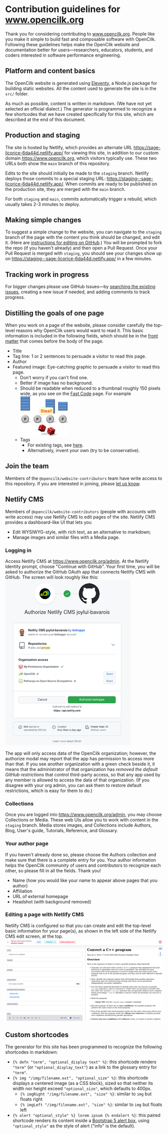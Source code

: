 # Contribution guidelines for www.opencilk.org

Thank you for considering contributing to www.opencilk.org. People like you make it simple to build fast and composable software with OpenCilk. Following these guidelines helps make the OpenCilk website and documentation better for users&mdash;researchers, educators, students, and coders interested in software performance engineering.

## Platform and content basics

The OpenCilk website is generated using [Eleventy](https://www.11ty.dev/), a Node.js package for building static websites.
All the content used to generate the site is in the `src/` folder.

As much as possible, content is written in markdown. (We have not yet selected an official dialect.) 
The generator is programmed to recognize a few shortcodes that we have created specifically for this site, which are described at the end of this document.

## Production and staging

The site is hosted by Netlify, which provides an alternate URL https://sage-licorice-6da44d.netlify.app/ for viewing this site, in addition to our custom domain https://www.opencilk.org, which visitors typically use. These two URLs both show the `main` branch of this repository.

Edits to the site should initially be made to the `staging` branch.
Netlify deploys those commits to a special staging URL: https://staging--sage-licorice-6da44d.netlify.app/.
When commits are ready to be published on the production site, they are
merged with the `main` branch. 

For both `staging` and `main`, commits automatically trigger a rebuild, which
usually takes 2-3 minutes to deploy.

## Making simple changes

To suggest a simple change to the website, you can navigate to the `staging` branch of the page with the content you think should be changed, and edit it.
(Here are [instructions for editing on GitHub](https://docs.github.com/en/repositories/working-with-files/managing-files/editing-files).)
You will be prompted to fork the repo (if you haven't already) and then open a Pull Request.
Once your Pull Request is merged with `staging`, you should see your changes show up on https://staging--sage-licorice-6da44d.netlify.app/ in a few minutes.

## Tracking work in progress

For bigger changes please use GitHub Issues&mdash;by [searching the existing issues](https://github.com/OpenCilk/www.opencilk.org/issues), creating a new issue if needed, and adding comments to track progress.

## Distilling the goals of one page

When you work on a page of the website, please consider carefully the top-level reasons why OpenCilk users would want to read it. This basic information is included in the following fields, which should be in the [front matter](https://www.11ty.dev/docs/data-frontmatter/) that comes before the body of the page.

- Title
- Tag line: 1 or 2 sentences to persuade a visitor to read this page.
- Author
- Featured image: Eye-catching graphic to persuade a visitor to read this page.
  * Don’t worry if you can’t find one.
  * Better if image has no background.
  * Should be readable when reduced to a thumbnail roughly 150 pixels wide, as you see on the [Fast Code](https://www.opencilk.org/posts) page. For example </br>![random-work-steal](/src/img/random-work-steal-154px.png)
  * Tags
    - For existing tags, see [here](https://www.opencilk.org/tags/news/).
    - Alternatively, invent your own (try to be conservative).

## Join the team

Members of the `@opencilk/website-contributors` team have write access to this repository.
If you are interested in joining, please [let us know](https://github.com/orgs/OpenCilk/discussions).

## Netlify CMS

Members of `@opencilk/website-contributors` (people with accounts with write access) may use Netlify CMS to edit pages of the site. 
Netlify CMS provides a dashboard-like UI that lets you

- Edit WYSIWYG-style, with rich text, as an alternative to markdown;
- Manage images and similar files with a Media page.

### Logging in

Access Netlify CMS at https://www.opencilk.org/admin. At the Netlify Identity prompt, choose "Continue with GitHub". Your first time, you will be asked to authorize the GitHub OAuth app that connects Netlify CMS with GitHub. The screen will look roughly like this:
</br>![Netlify CMS GitHub OAuth](/src/img/Netlify%20CMS%20GitHub%20OAuth.png)

The app will only access data of the OpenCilk organization;
however, the authorize modal may report that the app has permission to access more than that. If you see another organization with a green check beside it, it means that the administrator of that organization has *removed the default GitHub restrictions* that control third-party access, so that any app used by any member is allowed to access the data of that organization. (If you disagree with your org admin, you can ask them to restore default restrictions, which is easy for them to do.)

### Collections

Once you are logged into https://www.opencilk.org/admin, you may choose Collections or Media. These web UIs allow you to work with content in the `staging` branch.
Media stores images, and 
Collections include Authors, Blog, User's guide, Tutorials, Reference, and Glossary.

### Your author page

If you haven't already done so, please choose the Authors collection and make sure that there is a complete entry for you. Your author information helps the OpenCilk community of users and contributors to recognize each other, so please fill in all the fields. Thank you!

- Name (how you would like your name to appear above pages that you author)
- Affiliation
- URL of external homepage
- Headshot (with background removed)

### Editing a page with Netlify CMS

Netlify CMS is configured so that you can create and edit the top-level basic information for your page(s), as shown in the left side of the Netlify CMS edit screen, at the top. </br>![netlify-cms-editor](/src/img/netlify-cms-editor.png)

## Custom shortcodes

The generator for this site has been programmed to recognize the following shortcodes in markdown:

- `{% defn "term", "optional_display text" %}`: this shortcode renders `"term"` (or `"optional_display_text"`) as a link to the glossary entry for `"term"`.
- `{% img "/img/filename.ext", "optional_size" %}`: this shortcode displays a centered image (as a CSS block), sized so that neither its width nor height exceed `"optional_size"`, which defaults to 400px.
  * `{% imgRight "/img/filename.ext", "size" %}`: similar to `img` but floats right
  * `{% imgLeft "/img/filename.ext", "size" %}`: similar to `img` but floats left
- `{% alert "optional_style" %} lorem ipsum {% endalert %}`: this paired shortcode renders its content inside a [Bootstrap 5 alert box](https://getbootstrap.com/docs/5.0/components/alerts/), using `"optional_style"` as the style of alert ("info" is the default).
